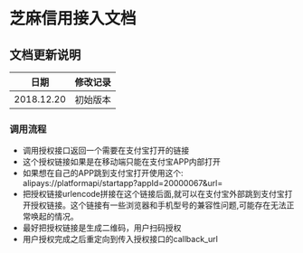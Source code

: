 # 芝麻信用接入文档

## 文档更新说明

| 日期 | 修改记录 |
| -------- | -------- |
| 2018.12.20 | 初始版本 |

### 调用流程
  * 调用授权接口返回一个需要在支付宝打开的链接
  * 这个授权链接如果是在移动端只能在支付宝APP内部打开
  * 如果想在自己的APP跳到支付宝打开使用这个: alipays://platformapi/startapp?appId=20000067&url=
  * 把授权链接urlencode拼接在这个链接后面,就可以在支付宝外部跳到支付宝打开授权链接。这个链接有一些浏览器和手机型号的兼容性问题,可能存在无法正常唤起的情况。
  * 最好把授权链接是生成二维码，用户扫码授权
  * 用户授权完成之后重定向到传入授权接口的callback_url
